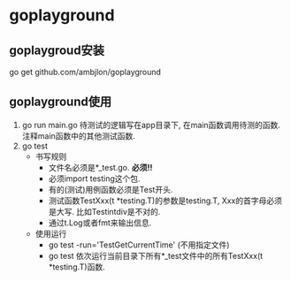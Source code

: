 # goplayground
## goplaygroud安装
go get github.com/ambjlon/goplayground

## goplayground使用
1. go run main.go
待测试的逻辑写在app目录下, 在main函数调用待测的函数. 注释main函数中的其他测试函数.
2. go test  
   + 书写规则
     - 文件名必须是\*_test.go. **必须!!**
     - 必须import testing这个包.
     - 有的(测试)用例函数必须是Test开头.
     - 测试函数TestXxx(t *testing.T)的参数是testing.T, Xxx的首字母必须是大写. 比如Testintdiv是不对的.
     - 通过t.Log或者fmt来输出信息.
   + 使用运行  
     - go test -run='TestGetCurrentTime' (不用指定文件)
     - go test 依次运行当前目录下所有*_test文件中的所有TestXxx(t *testing.T)函数.
